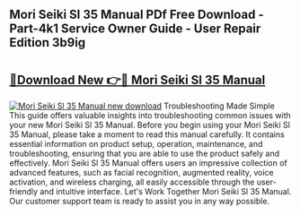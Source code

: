 ## Mori Seiki Sl 35 Manual PDf Free Download - Part-4k1 Service Owner Guide - User Repair Edition 3b9ig

# <h2><a href="http://bc80081.oget.top/?id=Mori+Seiki+Sl+35+Manual">🔗Download New 👉🔴 Mori Seiki Sl 35 Manual</a></h2>

[![Mori Seiki Sl 35 Manual new download](https://i.imgur.com/5g1atiW.png)](http://bc80081.oget.top/?id=Mori+Seiki+Sl+35+Manual)
Troubleshooting Made Simple This guide offers valuable insights into troubleshooting common issues with your new Mori Seiki Sl 35 Manual. Before you begin using your Mori Seiki Sl 35 Manual, please take a moment to read this manual carefully. It contains essential information on product setup, operation, maintenance, and troubleshooting, ensuring that you are able to use the product safely and effectively. Mori Seiki Sl 35 Manual offers users an impressive collection of advanced features, such as facial recognition, augmented reality, voice activation, and wireless charging, all easily accessible through the user-friendly and intuitive interface. Let's Work Together Mori Seiki Sl 35 Manual. Our customer support team is ready to assist you in any way possible.
